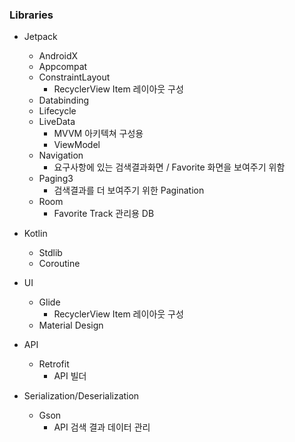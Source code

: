 ### Libraries

- Jetpack

    - AndroidX
    - Appcompat
    - ConstraintLayout
      - RecyclerView Item 레이아웃 구성 
    - Databinding
    - Lifecycle
    - LiveData
      - MVVM 아키텍쳐 구성용
      - ViewModel
    - Navigation
      - 요구사항에 있는 검색결과화면 / Favorite 화면을 보여주기 위함
    - Paging3
      - 검색결과를 더 보여주기 위한 Pagination 
    - Room
      - Favorite Track 관리용 DB

- Kotlin

    - Stdlib
    - Coroutine

- UI

    - Glide
      - RecyclerView Item 레이아웃 구성  
    - Material Design

- API
  - Retrofit
    - API 빌더

- Serialization/Deserialization

    - Gson
      - API 검색 결과 데이터 관리
